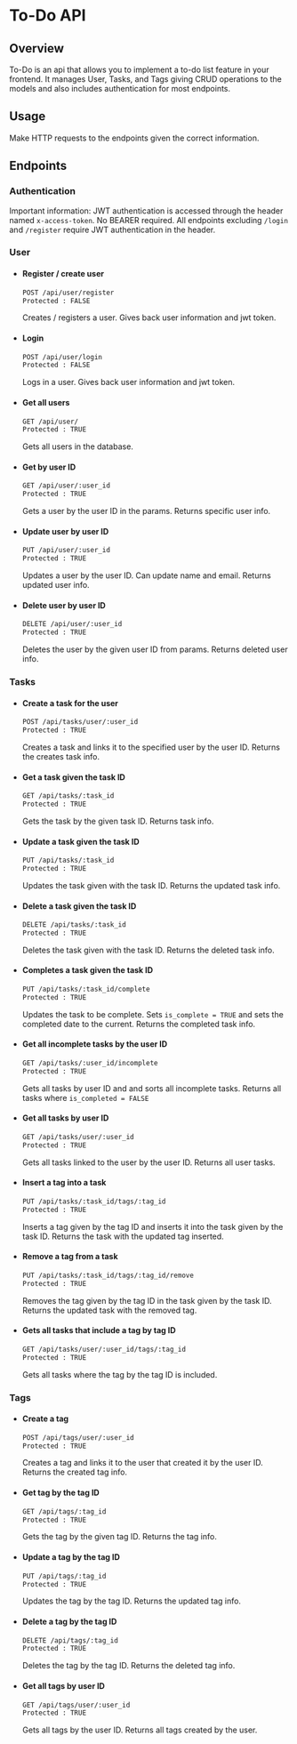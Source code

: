# To-Do API

## Overview

To-Do is an api that allows you to implement a to-do list feature in your frontend. It manages User, Tasks, and Tags giving CRUD operations to the models and also includes authentication for most endpoints.

## Usage

Make HTTP requests to the endpoints given the correct information.

## Endpoints

### Authentication

Important information: JWT authentication is accessed through the header named `x-access-token`. No BEARER required. All endpoints excluding `/login` and `/register` require JWT authentication in the header.

### User

- #### Register / create user
  ```bash
  POST /api/user/register
  Protected : FALSE
  ```
  Creates / registers a user. Gives back user information and jwt token.
- #### Login
  ```bash
  POST /api/user/login
  Protected : FALSE
  ```
  Logs in a user. Gives back user information and jwt token.
- #### Get all users
  ```bash
  GET /api/user/
  Protected : TRUE
  ```
  Gets all users in the database.
- #### Get by user ID
  ```bash
  GET /api/user/:user_id
  Protected : TRUE
  ```
  Gets a user by the user ID in the params. Returns specific user info.
- #### Update user by user ID
  ```bash
  PUT /api/user/:user_id
  Protected : TRUE
  ```
  Updates a user by the user ID. Can update name and email. Returns updated user info.
- #### Delete user by user ID
  ```bash
  DELETE /api/user/:user_id
  Protected : TRUE
  ```
  Deletes the user by the given user ID from params. Returns deleted user info.

### Tasks

- #### Create a task for the user
  ```bash
  POST /api/tasks/user/:user_id
  Protected : TRUE
  ```
  Creates a task and links it to the specified user by the user ID. Returns the creates task info.
- #### Get a task given the task ID
  ```bash
  GET /api/tasks/:task_id
  Protected : TRUE
  ```
  Gets the task by the given task ID. Returns task info.
- #### Update a task given the task ID
  ```bash
  PUT /api/tasks/:task_id
  Protected : TRUE
  ```
  Updates the task given with the task ID. Returns the updated task info.
- #### Delete a task given the task ID
  ```bash
  DELETE /api/tasks/:task_id
  Protected : TRUE
  ```
  Deletes the task given with the task ID. Returns the deleted task info.
- #### Completes a task given the task ID
  ```bash
  PUT /api/tasks/:task_id/complete
  Protected : TRUE
  ```
  Updates the task to be complete. Sets `is_complete = TRUE` and sets the completed date to the current. Returns the completed task info.
- #### Get all incomplete tasks by the user ID
  ```bash
  GET /api/tasks/:user_id/incomplete
  Protected : TRUE
  ```
  Gets all tasks by user ID and and sorts all incomplete tasks. Returns all tasks where `is_completed = FALSE`
- #### Get all tasks by user ID
  ```bash
  GET /api/tasks/user/:user_id
  Protected : TRUE
  ```
  Gets all tasks linked to the user by the user ID. Returns all user tasks.
- #### Insert a tag into a task
  ```bash
  PUT /api/tasks/:task_id/tags/:tag_id
  Protected : TRUE
  ```
  Inserts a tag given by the tag ID and inserts it into the task given by the task ID. Returns the task with the updated tag inserted.
- #### Remove a tag from a task
  ```bash
  PUT /api/tasks/:task_id/tags/:tag_id/remove
  Protected : TRUE
  ```
  Removes the tag given by the tag ID in the task given by the task ID. Returns the updated task with the removed tag.
- #### Gets all tasks that include a tag by tag ID
  ```bash
  GET /api/tasks/user/:user_id/tags/:tag_id
  Protected : TRUE
  ```
  Gets all tasks where the tag by the tag ID is included.

### Tags

- #### Create a tag
  ```bash
  POST /api/tags/user/:user_id
  Protected : TRUE
  ```
  Creates a tag and links it to the user that created it by the user ID. Returns the created tag info.
- #### Get tag by the tag ID
  ```bash
  GET /api/tags/:tag_id
  Protected : TRUE
  ```
  Gets the tag by the given tag ID. Returns the tag info.
- #### Update a tag by the tag ID
  ```bash
  PUT /api/tags/:tag_id
  Protected : TRUE
  ```
  Updates the tag by the tag ID. Returns the updated tag info.
- #### Delete a tag by the tag ID
  ```bash
  DELETE /api/tags/:tag_id
  Protected : TRUE
  ```
  Deletes the tag by the tag ID. Returns the deleted tag info.
- #### Get all tags by user ID
  ```bash
  GET /api/tags/user/:user_id
  Protected : TRUE
  ```
  Gets all tags by the user ID. Returns all tags created by the user.

